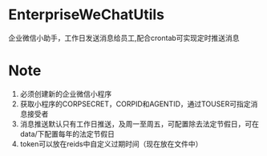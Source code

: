 # EnterpriseWeChatUtils
企业微信小助手，工作日发送消息给员工,配合crontab可实现定时推送消息
# Note
1. 必须创建新的企业微信小程序
2. 获取小程序的CORPSECRET，CORPID和AGENTID，通过TOUSER可指定消息接受者
3. 消息推送默认只有工作日推送，及周一至周五，可配置除去法定节假日，可在data/下配置每年的法定节假日
4. token可以放在reids中自定义过期时间（现在放在文件中）
